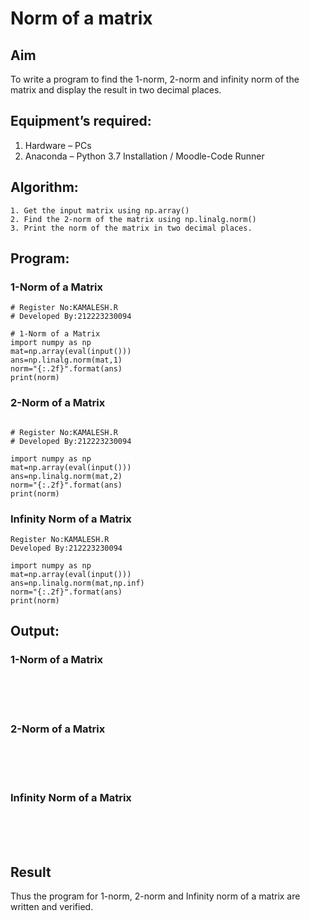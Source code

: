 # Norm of a matrix
## Aim
To write a program to find the 1-norm, 2-norm and infinity norm of the matrix and display the result in two decimal places.
## Equipment’s required:
1.	Hardware – PCs
2.	Anaconda – Python 3.7 Installation / Moodle-Code Runner
## Algorithm:
	1. Get the input matrix using np.array()   
    2. Find the 2-norm of the matrix using np.linalg.norm()
	3. Print the norm of the matrix in two decimal places.
## Program:
### 1-Norm of a Matrix
```
# Register No:KAMALESH.R
# Developed By:212223230094

# 1-Norm of a Matrix
import numpy as np
mat=np.array(eval(input()))
ans=np.linalg.norm(mat,1)
norm="{:.2f}".format(ans)
print(norm)

```
### 2-Norm of a Matrix
```

# Register No:KAMALESH.R
# Developed By:212223230094

import numpy as np
mat=np.array(eval(input()))
ans=np.linalg.norm(mat,2)
norm="{:.2f}".format(ans)
print(norm)
```
### Infinity Norm of a Matrix
```
Register No:KAMALESH.R
Developed By:212223230094

import numpy as np
mat=np.array(eval(input()))
ans=np.linalg.norm(mat,np.inf)
norm="{:.2f}".format(ans)
print(norm)

```
## Output:
### 1-Norm of a Matrix
<br>
<br>
<br>

### 2-Norm of a Matrix
<br>
<br>
<br>

### Infinity Norm of a Matrix
<br>
<br>
<br>

## Result
Thus the program for 1-norm, 2-norm and Infinity norm of a matrix are written and verified.
